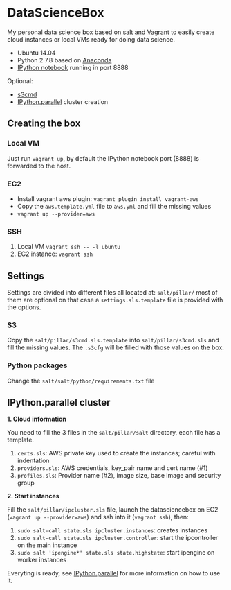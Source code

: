 # DataScienceBox

My personal data science box based on [salt](http://www.saltstack.com/) and
[Vagrant](http://vagrantup.com/) to easily create cloud instances or local VMs
ready for doing data science.

- Ubuntu 14.04
- Python 2.7.8 based on [Anaconda](http://continuum.io/downloads)
- [IPython notebook](http://ipython.org/notebook.html) running in port 8888

Optional:

- [s3cmd](http://s3tools.org/s3cmd)
- [IPython.parallel](http://ipython.org/ipython-doc/dev/parallel/) cluster creation

## Creating the box

### Local VM

Just run `vagrant up`, by default the IPython notebook port (8888) is forwarded
to the host.

### EC2

- Install vagrant aws plugin: `vagrant plugin install vagrant-aws`
- Copy the `aws.template.yml` file to `aws.yml` and fill the missing values
- `vagrant up --provider=aws`

### SSH

1. Local VM `vagrant ssh -- -l ubuntu`
2. EC2 instance: `vagrant ssh`

## Settings

Settings are divided into different files all located at: `salt/pillar/`
most of them are optional on that case a `settings.sls.template` file is
provided with the options.

### S3

Copy the `salt/pillar/s3cmd.sls.template` into `salt/pillar/s3cmd.sls`
and fill the missing values. The `.s3cfg` will be filled with those values
on the box.

### Python packages

Change the `salt/salt/python/requirements.txt` file

## IPython.parallel cluster

**1. Cloud information**

You need to fill the 3 files in the `salt/pillar/salt` directory, each file has
a template.

1. `certs.sls`: AWS private key used to create the instances; careful with indentation
1. `providers.sls`: AWS credentials, key_pair name and cert name (#1)
1. `profiles.sls`: Provider name (#2), image size, base image and security group

**2. Start instances**

Fill the `salt/pillar/ipcluster.sls` file, launch the datasciencebox on EC2
(`vagrant up --provider=aws`) and ssh into it (`vagrant ssh`), then:

1. `sudo salt-call state.sls ipcluster.instances`: creates instances
2. `sudo salt-call state.sls ipcluster.controller`: start the ipcontroller on the main instance
3. `sudo salt 'ipengine*' state.sls state.highstate`: start ipengine on worker instances

Everyting is ready, see [IPython.parallel](http://ipython.org/ipython-doc/dev/parallel/)
for more information on how to use it.
